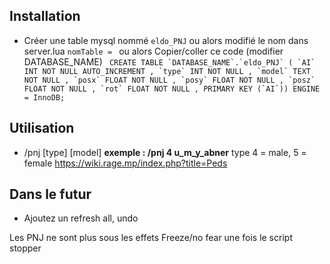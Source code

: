 
## Installation
- Créer une table mysql nommé `eldo_PNJ` ou alors modifié le nom dans server.lua `nomTable = `
ou alors Copier/coller ce code (modifier DATABASE_NAME)
``` CREATE TABLE `DATABASE_NAME`.`eldo_PNJ` ( `AI` INT NOT NULL AUTO_INCREMENT , `type` INT NOT NULL , `model` TEXT NOT NULL , `posx` FLOAT NOT NULL , `posy` FLOAT NOT NULL , `posz` FLOAT NOT NULL , `rot` FLOAT NOT NULL , PRIMARY KEY (`AI`)) ENGINE = InnoDB;```

## Utilisation 
- /pnj [type] [model] **exemple : /pnj 4 u_m_y_abner**
type 4 = male, 5 = female https://wiki.rage.mp/index.php?title=Peds
## Dans le futur 
- Ajoutez un refresh all, undo


Les PNJ ne sont plus sous les effets Freeze/no fear une fois le script stopper
